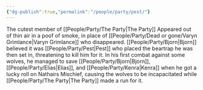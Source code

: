 ```yaml
---
{"dg-publish":true,"permalink":"/people/party/pest/"}
---
```



The cutest member of [[People/Party/The Party\|The Party]]
Appeared out of thin air in a poof of smoke, in place of [[People/Party/Dead or gone/Varyn Grimlance\|Varyn Grimlance]] who disappeared.
[[People/Party/Bjorn\|Bjorn]] believed it was [[People/Party/Pest\|Pest]] who placed the beartrap he was then set in, threatening to kill him for it.
In his first combat against some wolves, he managed to save [[People/Party/Bjorn\|Bjorn]], [[People/Party/Elias\|Elias]], and [[People/Party/Kenra\|Kenra]] when he got a lucky roll on Nathairs Mischief, causing the wolves to be incapacitated while [[People/Party/The Party\|The Party]] made a run for it.